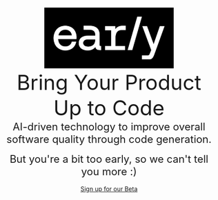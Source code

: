 <p align="center">
  <img src="https://github.com/earlyai/earlyai-vscode-release/blob/main/media/Early_Workmark_WhiteOnB_w400.png" alt="early AI logo" title="Optional title" width="300">
  <br>
  <strong style="font-size: 48px; font-weight: normal;">Bring Your Product Up to Code</strong>
  <br>
  <span style="font-size: 24px; font-weight: normal;">AI-driven technology to improve overall software quality through code generation.</span>
  <br><br>
  <span style="font-size: 24px; font-weight: normal;">But you're a bit too early, so we can't tell you more :)</span>
  <br><br>
  <a href="https://www.startearly.ai/beta" target="_blank" rel="noopener noreferrer">Sign up for our Beta</a>
</p>

